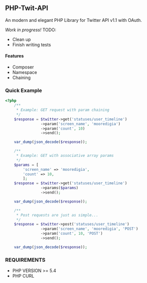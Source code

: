 ## PHP-Twit-API 

An modern and elegant PHP Library for Twitter API v1.1 with OAuth.

*Work in progress!*
TODO: 
- Clean up
- Finish writing tests

#### Features
- Composer
- Namespace
- Chaining

### Quick Example 
```php 
<?php 
    /**
     * Example: GET request with param chaining
     */
    $response = $twitter->get('statuses/user_timeline')
                ->param('screen_name', 'mooredigia')
                ->param('count', 10)
                ->send();

    var_dump(json_decode($response));

    /**
     * Example: GET with associative array params 
     */
    $params = [
        'screen_name' => 'mooredigia',
        'count' => 10,
        ];
    $response = $twitter->get('statuses/user_timeline')
                ->params($params)
                ->send();

    var_dump(json_decode($response));

    /**
     * Post requests are just as simple...
     */
    $response = $twitter->post('statuses/user_timeline')
                ->param('screen_name', 'mooredigia', 'POST')
                ->param('count', 10, 'POST')
                ->send();

    var_dump(json_decode($response));
```

### REQUIREMENTS 
- PHP VERSION >= 5.4
- PHP CURL 

